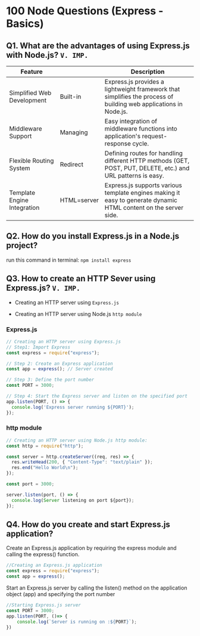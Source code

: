 # 100 Node Questions (Express - Basics)

## Q1. What are the advantages of using Express.js with Node.js? `V. IMP.`

| Feature |  | Description |
|---|---|---|
| Simplified Web Development | Built-in | Express.js provides a lightweight framework that simplifies the process of building web applications in Node.js. |
| Middleware Support | Managing | Easy integration of middleware functions into application's request-response cycle. |
| Flexible Routing System | Redirect | Defining routes for handling different HTTP methods (GET, POST, PUT, DELETE, etc.) and URL patterns is easy. |
| Template Engine Integration | HTML=server | Express.js supports various template engines making it easy to generate dynamic HTML content on the server side. |

## Q2. How do you install Express.js in a Node.js project?

run this command in terminal: `npm install express`

## Q3. How to create an HTTP Sever using Express.js? `V. IMP.`

* Creating an HTTP server using `Express.js`

* Creating an HTTP server using Node.js `http module`

### Express.js

```js
// Creating an HTTP server using Express.js
// Step1: Import Express
const express = require("express");

// Step 2: Create an Express application
const app = express(); // Server created

// Step 3: Define the port number
const PORT = 3000;

// Step 4: Start the Express server and listen on the specified port
app.listen(PORT, () => {
  console.log('Express server running ${PORT}');
});
```

### http module

```js
// Creating an HTTP server using Node.js http module:
const http = require("http");

const server = http.createServer((req, res) => {
  res.writeHead(200, { "Content-Type": "text/plain" });
  res.end("Hello World\n");
});

const port = 3000;

server.listen(port, () => {
  console.log(Server listening on port ${port});
});
```

## Q4. How do you create and start Express.js application?

Create an Express.js application by requiring the express module and calling the express() function.

```js
//Creating an Express.js application
const express = require("express");
const app = express();
```

Start an Express.js server by calling the listen() method on the application object (app)  and specifying the port number

```js
//Starting Express.js server
const PORT = 3000;
app.listen(PORT, ()=> {
    console.log(`Server is running on :${PORT}`);
})
```

<!---
Adarsh 
29th July 2024
06:33 PM
(15:06)
--->